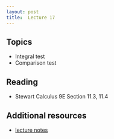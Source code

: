 ```yaml
---
layout: post
title:  Lecture 17
---
```


## Topics

* Integral test
* Comparison test

## Reading

* Stewart Calculus 9E Section 11.3, 11.4

## Additional resources

* <a href="https://wcasper.github.io/math150Bsummer2023/extras/lecture17notes.pdf">lecture notes</a>


